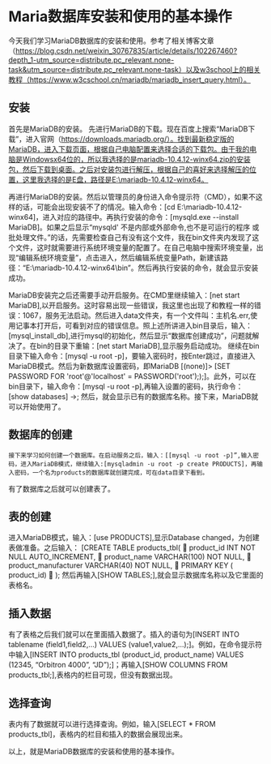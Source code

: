# Maria数据库安装和使用的基本操作
今天我们学习MariaDB数据库的安装和使用。参考了相关博客文章（https://blog.csdn.net/weixin_30767835/article/details/102267460?depth_1-utm_source=distribute.pc_relevant.none-task&utm_source=distribute.pc_relevant.none-task）以及w3school上的相关教程（https://www.w3cschool.cn/mariadb/mariadb_insert_query.html）。

## 安装
首先是MariaDB的安装。
先进行MariaDB的下载。现在百度上搜索“MariaDB下载”，进入官网（https://downloads.mariadb.org/）。找到最新稳定版的MariaDB，进入下载页面，根据自己电脑配置来选择合适的下载包。由于我的电脑是Windowsx64位的，所以我选择的是mariadb-10.4.12-winx64.zip的安装包，然后下载到桌面。之后对安装包进行解压，根据自己的喜好来选择解压的位置，这里我选择的是E盘，路径是E:\mariadb-10.4.12-winx64。

再进行MariaDB的安装。然后以管理员的身份进入命令提示符（CMD），如果不这样的话，可能会出现安装不了的情况。输入命令：[cd E:\mariadb-10.4.12-winx64]，进入对应的路径中。再执行安装的命令：[mysqld.exe --install MariaDB]。如果之后显示“mysqld' 不是内部或外部命令,也不是可运行的程序 或批处理文件。”的话，先需要检查自己有没有这个文件，我在bin文件夹内发现了这个文件，这时就需要进行系统环境变量的配置了。在自己电脑中搜索环境变量，出现“编辑系统环境变量”，点击进入，然后编辑系统变量Path，新建该路径：“E:\mariadb-10.4.12-winx64\bin”。然后再执行安装的命令，就会显示安装成功。

MariaDB安装完之后还需要手动开启服务。在CMD里继续输入：[net start MariaDB],以开启服务。这时容易出现一些错误，我这里也出现了和教程一样的错误：1067，服务无法启动。然后进入data文件夹，有一个文件叫：主机名.err,使用记事本打开后，可看到对应的错误信息。照上述所讲进入bin目录后，输入：[mysql_install_db],进行mysql的初始化，然后显示“数据库创建成功”，问题就解决了。在bin的目录下重输：[net start MariaDB],显示服务启动成功。
继续在bin目录下输入命令：[mysql -u root -p]，要输入密码时，按Enter跳过，直接进入MariaDB模式。然后为新数据库设置密码，即MariaDB [(none)]> [SET PASSWORD FOR 'root'@'localhost' = PASSWORD('root'););]。此外，可以在bin目录下，输入命令：[mysql -u root -p],再输入设置的密码，执行命令：[show databases]
->;
然后，就会显示已有的数据库名称。接下来，MariaDB就可以开始使用了。

## 数据库的创建
    接下来学习如何创建一个数据库。在启动服务之后，输入：[[mysql -u root -p]”,输入密码，进入MariaDB模式，继续输入:[mysqladmin -u root -p create PRODUCTS]，再输入密码，一个名为products的数据库就创建完成，可在data目录下看到。
有了数据库之后就可以创建表了。

## 表的创建
进入MariaDB模式，输入：[use PRODUCTS],显示Database changed，为创建表做准备。之后输入：
[CREATE TABLE products_tbl(
	  product_id INT NOT NULL AUTO_INCREMENT,
	  product_name VARCHAR(100) NOT NULL,
	  product_manufacturer  VARCHAR(40) NOT NULL,
	PRIMARY KEY ( product_id)
	);
然后再输入[SHOW TABLES;],就会显示数据库名称以及它里面的表格名。

## 插入数据

有了表格之后我们就可以在里面插入数据了。插入的语句为[INSERT INTO tablename (field1,field2,…) VALUES (value1,value2,…);]。例如，在命令提示符中输入[INSERT INTO products_tbl (product_id, product_name) VALUES (12345, “Orbitron 4000”, “JD”);]；再输入[SHOW COLUMNS FROM products_tbl;],表格内的栏目可现，但没有数据出现。

## 选择查询
表内有了数据就可以进行选择查询。例如，输入[SELECT * FROM products_tbl]，表格内的栏目和插入的数据会展现出来。

以上，就是MariaDB数据库的安装和使用的基本操作。
